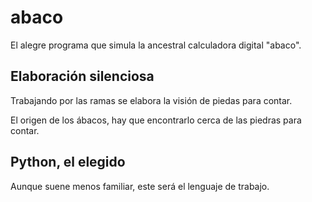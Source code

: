 # abaco
El alegre programa que simula la ancestral calculadora digital "abaco".

## Elaboración silenciosa
Trabajando por las ramas se elabora la visión de piedas para contar.

El origen de los ábacos, hay que encontrarlo cerca de las piedras para contar.

## Python, el elegido
Aunque suene menos familiar, este será el lenguaje de trabajo.
